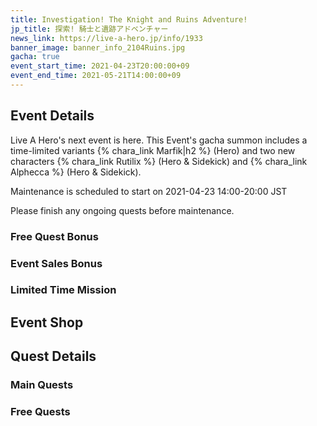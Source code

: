 ```yaml
---
title: Investigation! The Knight and Ruins Adventure!
jp_title: 探索! 騎士と遺跡アドベンチャー
news_link: https://live-a-hero.jp/info/1933
banner_image: banner_info_2104Ruins.jpg
gacha: true
event_start_time: 2021-04-23T20:00:00+09
event_end_time: 2021-05-21T14:00:00+09
---
```


## Event Details

Live A Hero's next event is here. This Event's gacha summon includes a time-limited variants {% chara_link Marfik|h2 %} (Hero) and two new characters {% chara_link Rutilix %} (Hero & Sidekick) and {% chara_link Alphecca %} (Hero & Sidekick).

Maintenance is scheduled to start on 2021-04-23 14:00-20:00 JST

Please finish any ongoing quests before maintenance.

### Free Quest Bonus

### Event Sales Bonus

### Limited Time Mission

## Event Shop

## Quest Details

### Main Quests

### Free Quests
